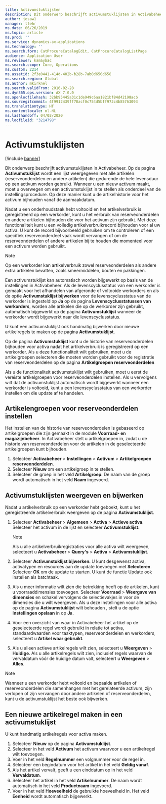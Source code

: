 ```yaml
---
title: Activumstuklijsten
description: Dit onderwerp beschrijft activumstuklijsten in Activabeheer.
author: josaw1
manager: tfehr
ms.date: 06/26/2019
ms.topic: article
ms.prod: ''
ms.service: dynamics-ax-applications
ms.technology: ''
ms.search.form: CatProcureCatalogEdit, CatProcureCatalogListPage
audience: Application User
ms.reviewer: kamaybac
ms.search.scope: Core, Operations
ms.custom: 2214
ms.assetid: 2f3e0441-414d-402b-b28b-7ab0d650d658
ms.search.region: Global
ms.author: mkirknel
ms.search.validFrom: 2016-02-28
ms.dyn365.ops.version: AX 7.0.0
ms.openlocfilehash: 32bb95445a31c1de949c6aa1821bf84d42198acb
ms.sourcegitcommit: 4f9912439ff78acf0c754d5bff972c4b85763093
ms.translationtype: HT
ms.contentlocale: nl-NL
ms.lasthandoff: 04/02/2020
ms.locfileid: "3214798"
---
```

# <a name="asset-boms"></a>Activumstuklijsten

[!include [banner](../../includes/banner.md)]

 

Dit onderwerp beschrijft activumstuklijsten in Activabeheer. Op de pagina **Activumstuklijst** wordt een lijst weergegeven met alle artikelen (reserveonderdelen en andere artikelen) die gedurende de hele levensduur op een activum worden gebruikt. Wanneer u een nieuw activum maakt, moet u overwegen om een activumstuklijst in te stellen als onderdeel van de instellingsprocedure. Op deze manier kunt u de artikelhistorie voor het activum bijhouden vanaf de aanmaakdatum.

Nadat u een onderhoudstaak hebt voltooid en het artikelverbruik is geregistreerd op een werkorder, kunt u het verbruik van reserveonderdelen en andere artikelen bijhouden die voor het activum zijn gebruikt. Met deze functionaliteit kunt u een volledig artikelverbruikrecord bijhouden voor al uw activa. U kunt de record bijvoorbeeld gebruiken om te controleren of een specifiek reserveonderdeel vaak wordt vervangen of om de reserveonderdelen of andere artikelen bij te houden die momenteel voor een activum worden gebruikt.

> [!NOTE]
> Op een werkorder kan artikelverbruik zowel reserveonderdelen als andere extra artikelen bevatten, zoals smeermiddelen, bouten en pakkingen.

Een activumstuklijst kan automatisch worden bijgewerkt op basis van de instellingen in Activabeheer. Als de levenscyclusstatus van een werkorder is gemaakt voor het afhandelen van afgeronde of voltooide werkorders en als de optie **Activumstuklijst bijwerken** voor de levenscyclusstatus van de werkorder is ingesteld op **Ja** op de pagina **Levenscyclusstatussen van werkorders**, worden alle artikelen die op de werkorder zijn gebruikt, automatisch bijgewerkt op de pagina **Activumstuklijst** wanneer de werkorder wordt bijgewerkt naar die levenscyclusstatus. 


U kunt een activumstuklijst ook handmatig bijwerken door nieuwe artikelregels te maken op de pagina **Activumstuklijst**.

Op de pagina **Activumstuklijst** kunt u de historie van reserveonderdelen bijhouden voor activa nadat het artikelverbruik is geregistreerd op een werkorder. Als u deze functionaliteit wilt gebruiken, moet u de artikelgroepen selecteren die moeten worden gebruikt voor de registratie van reserveonderdelen op de pagina **Artikelgroepen reserveonderdelen**.

Als u de functionaliteit activumstuklijst wilt gebruiken, moet u eerst de vereiste artikelgroepen voor reserveonderdelen instellen. Als u vervolgens wilt dat de activumstuklijst automatisch wordt bijgewerkt wanneer een werkorder is voltooid, kunt u een levenscyclusstatus van een werkorder instellen om die update af te handelen. 


## <a name="set-up-spare-parts-item-groups"></a>Artikelengroepen voor reserveonderdelen instellen

Het instellen van de historie van reserveonderdelen is gebaseerd op artikelgroepen die zijn gemaakt in de module **Voorraad- en magazijnbeheer**. In Activabeheer stelt u artikelgroepen in, zodat u de historie van reserveonderdelen voor de artikelen in de geselecteerde artikelgroepen kunt bijhouden.

1. Selecteer **Activabeheer** \> **Instellingen** \> **Activum** \> **Artikelgroepen reserveonderdelen**.
2. Selecteer **Nieuw** om een artikelgroep in te stellen.
3. Selecteer de groep in het veld **Artikelgroep**. De naam van de groep wordt automatisch in het veld **Naam** ingevoerd.

## <a name="view-and-update-asset-boms"></a>Activumstuklijsten weergeven en bijwerken

Nadat u artikelverbruik op een werkorder hebt geboekt, kunt u het geregistreerde artikelverbruik weergeven op de pagina **Activumstuklijst**.

1. Selecteer **Activabeheer** \> **Algemeen** \> **Activa** \> **Actieve activa**. Selecteer het activum in de lijst en selecteer **Activumstuklijst**.

    > [!NOTE]
    > Als u alle artikelverbruikregistraties voor alle activa wilt weergeven, selecteert u **Activabeheer** \> **Query's** \> **Activa** \> **Activumstuklijst**.

2. Selecteer **Activumstuklijst bijwerken**. U kunt desgewenst activa, activatypen en resources aan de update toevoegen met **Selecteren**. Selecteer **OK** om de update te starten. U kunt de functie Update ook instellen als batchtaak.
3. Als u meer informatie wilt zien die betrekking heeft op de artikelen, kunt u voorraaddimensies toevoegen. Selecteer **Voorraad** \> **Weergave van dimensies** en schakel vervolgens de selectievakjes in voor de dimensies die u wilt weergeven. Als u deze instellingen voor alle activa op de pagina **Activumstuklijst** wilt behouden , stelt u de optie **Instellingen opslaan** in op **Ja**.
4. Voor een overzicht van waar in Activabeheer het artikel op de geselecteerde regel wordt gebruikt in relatie tot activa, standaardwaarden voor taaktypen, reserveonderdelen en werkorders, selecteert u **Artikel waar gebruikt**. 
5. Als u alleen actieve artikelregels wilt zien, selecteert u **Weergeven** \> **Huidige**. Als u alle artikelregels wilt zien, inclusief regels waarvan de vervaldatum vóór de huidige datum valt, selecteert u **Weergeven** \> **Alles**.

> [!NOTE]
> Wanneer u een werkorder hebt voltooid en bepaalde artikelen of reserveonderdelen die samenhangen met het gerelateerde activum, zijn verlopen of zijn vervangen door andere artikelen of reserveonderdelen, kunt u de activumstuklijst het beste ook bijwerken.

## <a name="create-a-new-item-line-in-an-asset-bom"></a>Een nieuwe artikelregel maken in een activumstuklijst

U kunt handmatig artikelregels voor activa maken.

1. Selecteer **Nieuw** op de pagina **Activumstuklijst**.
2. Selecteer in het veld **Activum** het activum waarvoor u een artikelregel wilt toevoegen.
3. Voer in het veld **Regelnummer** een volgnummer voor de regel in.
4. Selecteer een begindatum voor het artikel in het veld **Geldig vanaf**.
5. Als het artikel vervalt, geeft u een einddatum op in het veld **Vervaldatum**.
6. Selecteer het artikel in het veld **Artikelnummer**. De naam wordt automatisch in het veld **Productnaam** ingevoerd.
7. Voer in het veld **Hoeveelheid** de gebruikte hoeveelheid in. Het veld **Eenheid** wordt automatisch bijgewerkt.
